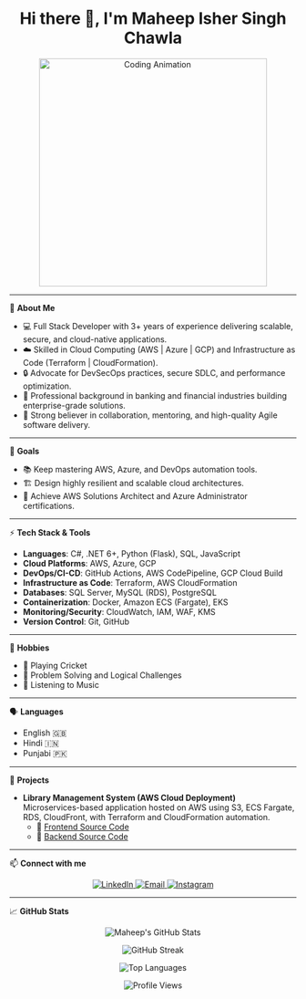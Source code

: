 <h1 align="center">Hi there 👋, I'm Maheep Isher Singh Chawla</h1>

<p align="center">
  <img src="https://media.giphy.com/media/qgQUggAC3Pfv687qPC/giphy.gif" width="400" alt="Coding Animation">
</p>

---

🎯 **About Me**

- 💻 Full Stack Developer with 3+ years of experience delivering scalable, secure, and cloud-native applications.
- ☁️ Skilled in Cloud Computing (AWS | Azure | GCP) and Infrastructure as Code (Terraform | CloudFormation).
- 🔒 Advocate for DevSecOps practices, secure SDLC, and performance optimization.
- 🏦 Professional background in banking and financial industries building enterprise-grade solutions.
- 🤝 Strong believer in collaboration, mentoring, and high-quality Agile software delivery.

---

🎯 **Goals**

- 📚 Keep mastering AWS, Azure, and DevOps automation tools.
- 🏗️ Design highly resilient and scalable cloud architectures.
- 🎯 Achieve AWS Solutions Architect and Azure Administrator certifications.

---

⚡ **Tech Stack & Tools**

- **Languages**: C#, .NET 6+, Python (Flask), SQL, JavaScript
- **Cloud Platforms**: AWS, Azure, GCP
- **DevOps/CI-CD**: GitHub Actions, AWS CodePipeline, GCP Cloud Build
- **Infrastructure as Code**: Terraform, AWS CloudFormation
- **Databases**: SQL Server, MySQL (RDS), PostgreSQL
- **Containerization**: Docker, Amazon ECS (Fargate), EKS
- **Monitoring/Security**: CloudWatch, IAM, WAF, KMS
- **Version Control**: Git, GitHub

---

🧠 **Hobbies**

- 🏏 Playing Cricket
- 🧩 Problem Solving and Logical Challenges
- 🎵 Listening to Music

---

🗣️ **Languages**

- English 🇬🇧
- Hindi 🇮🇳
- Punjabi 🇵🇰

---

🚀 **Projects**

- **Library Management System (AWS Cloud Deployment)**  
  Microservices-based application hosted on AWS using S3, ECS Fargate, RDS, CloudFront, with Terraform and CloudFormation automation.  
  - 🔗 [Frontend Source Code](https://github.com/maheepisher/LibraryManagementSystem-Frontend.git)  
  - 🔗 [Backend Source Code](https://github.com/maheepisher/LibraryManagementSystem-Backend-APIs.git)

---

📫 **Connect with me**

<p align="center">
  <a href="https://www.linkedin.com/in/maheep-isher-singh-chawla/" target="_blank">
    <img src="https://img.shields.io/badge/LinkedIn-Connect-blue?style=for-the-badge&logo=linkedin" alt="LinkedIn"/>
  </a>
  <a href="mailto:maheepisher@gmail.com" target="_blank">
    <img src="https://img.shields.io/badge/Email-Send%20Mail-red?style=for-the-badge&logo=gmail" alt="Email"/>
  </a>
  <a href="https://www.instagram.com/maheep_isher/" target="_blank">
    <img src="https://img.shields.io/badge/Instagram-Follow-pink?style=for-the-badge&logo=instagram" alt="Instagram"/>
  </a>
</p>

---

📈 **GitHub Stats**

<p align="center">
  <img src="https://github-readme-stats.vercel.app/api?username=maheepisher&show_icons=true&theme=radical" alt="Maheep's GitHub Stats" />
</p>

<p align="center">
  <img src="https://github-readme-streak-stats.herokuapp.com/?user=maheepisher&theme=radical" alt="GitHub Streak" />
</p>

<p align="center">
  <img src="https://github-readme-stats.vercel.app/api/top-langs/?username=maheepisher&layout=compact&theme=radical" alt="Top Languages" />
</p>

<p align="center">
  <img src="https://komarev.com/ghpvc/?username=maheepisher&label=Profile%20views&color=0e75b6&style=flat" alt="Profile Views" />
</p>
